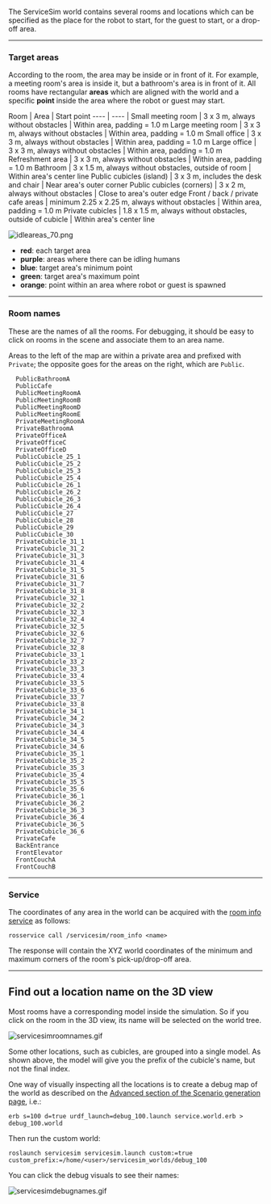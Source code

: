 The ServiceSim world contains several rooms and locations which can be specified as the place for the robot to start, for the guest to start, or a drop-off area.

***
### Target areas

According to the room, the area may be inside or in front of it.
For example, a meeting room's area is inside it, but a bathroom's area is in front of it.
All rooms have rectangular **areas** which are aligned with the world and a specific **point** inside the area where the robot or guest may start.

Room | Area | Start point
---- | ---- | 
Small meeting room | 3 x 3 m, always without obstacles | Within area, padding = 1.0 m
Large meeting room | 3 x 3 m, always without obstacles | Within area, padding = 1.0 m
Small office | 3 x 3 m, always without obstacles | Within area, padding = 1.0 m
Large office | 3 x 3 m, always without obstacles | Within area, padding = 1.0 m
Refreshment area | 3 x 3 m, always without obstacles | Within area, padding = 1.0 m
Bathroom | 3 x 1.5 m, always without obstacles, outside of room | Within area's center line
Public cubicles (island) | 3 x 3 m, includes the desk and chair | Near area's outer corner
Public cubicles (corners) | 3 x 2 m, always without obstacles | Close to area's outer edge
Front / back / private cafe areas | minimum 2.25 x 2.25 m, always without obstacles | Within area, padding = 1.0 m
Private cubicles | 1.8 x 1.5 m, always without obstacles, outside of cubicle | Within area's center line

![idleareas_70.png](https://bitbucket.org/repo/gkR8znK/images/1314042663-idleareas_70.png)


* **red**: each target area
* **purple**: areas where there can be idling humans
* **blue**: target area's minimum point
* **green**: target area's maximum point
* **orange**: point within an area where robot or guest is spawned

***
### Room names

These are the names of all the rooms. For debugging, it should be easy to click on rooms in the scene and associate them to an area name.

Areas to the left of the map are within a private area and prefixed with `Private`; the opposite goes for the areas on the right, which are `Public`.

~~~
  PublicBathroomA
  PublicCafe
  PublicMeetingRoomA
  PublicMeetingRoomB
  PublicMeetingRoomD
  PublicMeetingRoomE
  PrivateMeetingRoomA
  PrivateBathroomA
  PrivateOfficeA
  PrivateOfficeC
  PrivateOfficeD
  PublicCubicle_25_1
  PublicCubicle_25_2
  PublicCubicle_25_3
  PublicCubicle_25_4
  PublicCubicle_26_1
  PublicCubicle_26_2
  PublicCubicle_26_3
  PublicCubicle_26_4
  PublicCubicle_27
  PublicCubicle_28
  PublicCubicle_29
  PublicCubicle_30
  PrivateCubicle_31_1
  PrivateCubicle_31_2
  PrivateCubicle_31_3
  PrivateCubicle_31_4
  PrivateCubicle_31_5
  PrivateCubicle_31_6
  PrivateCubicle_31_7
  PrivateCubicle_31_8
  PrivateCubicle_32_1
  PrivateCubicle_32_2
  PrivateCubicle_32_3
  PrivateCubicle_32_4
  PrivateCubicle_32_5
  PrivateCubicle_32_6
  PrivateCubicle_32_7
  PrivateCubicle_32_8
  PrivateCubicle_33_1
  PrivateCubicle_33_2
  PrivateCubicle_33_3
  PrivateCubicle_33_4
  PrivateCubicle_33_5
  PrivateCubicle_33_6
  PrivateCubicle_33_7
  PrivateCubicle_33_8
  PrivateCubicle_34_1
  PrivateCubicle_34_2
  PrivateCubicle_34_3
  PrivateCubicle_34_4
  PrivateCubicle_34_5
  PrivateCubicle_34_6
  PrivateCubicle_35_1
  PrivateCubicle_35_2
  PrivateCubicle_35_3
  PrivateCubicle_35_4
  PrivateCubicle_35_5
  PrivateCubicle_35_6
  PrivateCubicle_36_1
  PrivateCubicle_36_2
  PrivateCubicle_36_3
  PrivateCubicle_36_4
  PrivateCubicle_36_5
  PrivateCubicle_36_6
  PrivateCafe
  BackEntrance
  FrontElevator
  FrontCouchA
  FrontCouchB
~~~

***
### Service

The coordinates of any area in the world can be acquired with the [room info service](https://bitbucket.org/osrf/servicesim/src/default/servicesim_competition/srv/RoomInfo.srv) as follows:

    rosservice call /servicesim/room_info <name>

The response will contain the XYZ world coordinates of the minimum and maximum corners of
the room's pick-up/drop-off area.


***
## Find out a location name on the 3D view

Most rooms have a corresponding model inside the simulation. So if you click on the room in the 3D view, its name will be selected on the world tree.

![servicesimroomnames.gif](https://bitbucket.org/repo/gkR8znK/images/1520172961-servicesimroomnames.gif)

Some other locations, such as cubicles, are grouped into a single model. As shown above, the model will give you the prefix of the cubicle's name, but not the final index.

One way of visually inspecting all the locations is to create a debug map of the world as described on the [Advanced section of the Scenario generation page](https://bitbucket.org/osrf/servicesim/wiki/Scenario%20generation), i.e.:

    erb s=100 d=true urdf_launch=debug_100.launch service.world.erb > debug_100.world

Then run the custom world:

    roslaunch servicesim servicesim.launch custom:=true custom_prefix:=/home/<user>/servicesim_worlds/debug_100

You can click the debug visuals to see their names:

![servicesimdebugnames.gif](https://bitbucket.org/repo/gkR8znK/images/2140413435-servicesimdebugnames.gif)